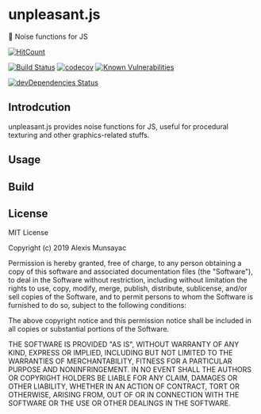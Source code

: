 # unpleasant.js

💫 Noise functions for JS

[![HitCount](http://hits.dwyl.com/LXSMNSYC/unpleasant.js.svg)](http://hits.dwyl.com/LXSMNSYC/unpleasant.js)

[![Build Status](https://travis-ci.org/LXSMNSYC/unpleasant.js.svg?branch=master)](https://travis-ci.org/LXSMNSYC/unpleasant.js)
[![codecov](https://codecov.io/gh/LXSMNSYC/unpleasant.js/branch/master/graph/badge.svg)](https://codecov.io/gh/LXSMNSYC/unpleasant.js)
[![Known Vulnerabilities](https://snyk.io/test/github/LXSMNSYC/unpleasant.js/badge.svg?targetFile=package.json)](https://snyk.io/test/github/LXSMNSYC/unpleasant.js?targetFile=package.json)

[![devDependencies Status](https://david-dm.org/lxsmnsyc/unpleasant.js/dev-status.svg)](https://david-dm.org/lxsmnsyc/unpleasant.js?type=dev)

## Introdcution

unpleasant.js provides noise functions for JS, useful for procedural texturing and other graphics-related stuffs.

## Usage

## Build

## License

MIT License

Copyright (c) 2019 Alexis Munsayac

Permission is hereby granted, free of charge, to any person obtaining a copy
of this software and associated documentation files (the "Software"), to deal
in the Software without restriction, including without limitation the rights
to use, copy, modify, merge, publish, distribute, sublicense, and/or sell
copies of the Software, and to permit persons to whom the Software is
furnished to do so, subject to the following conditions:

The above copyright notice and this permission notice shall be included in all
copies or substantial portions of the Software.

THE SOFTWARE IS PROVIDED "AS IS", WITHOUT WARRANTY OF ANY KIND, EXPRESS OR
IMPLIED, INCLUDING BUT NOT LIMITED TO THE WARRANTIES OF MERCHANTABILITY,
FITNESS FOR A PARTICULAR PURPOSE AND NONINFRINGEMENT. IN NO EVENT SHALL THE
AUTHORS OR COPYRIGHT HOLDERS BE LIABLE FOR ANY CLAIM, DAMAGES OR OTHER
LIABILITY, WHETHER IN AN ACTION OF CONTRACT, TORT OR OTHERWISE, ARISING FROM,
OUT OF OR IN CONNECTION WITH THE SOFTWARE OR THE USE OR OTHER DEALINGS IN THE
SOFTWARE.

